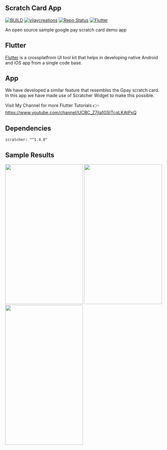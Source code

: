 ## Scratch Card App

[![BUILD](https://img.shields.io/badge/Build-OK-<COLOR>.svg)](https://github.com/vijayinyoutube/scratcherapp)  [![vijaycreations](https://img.shields.io/website-up-vijaycreations-green-orange/http/cv.lbesson.qc.to.svg)](https://www.youtube.com/channel/UCBC_Z7jla1GSITcqLKAtPxQ) [![Repo Status](https://img.shields.io/badge/RepoStatus-Active-yellow.svg)](https://github.com/vijayinyoutube/scratcherapp) [![Flutter](https://img.shields.io/badge/Built_using-Flutter-blue.svg)](https://github.com/vijayinyoutube/scratcherapp)

An open source sample google pay scratch card demo app

## Flutter
[Flutter](https://flutter.dev/) is a crossplatfrom UI tool kit that helps in developing native Android and iOS app from a single code base.


## App

We have developed a similar feature that resembles the  Gpay scratch card. In this app we have made use of Scratcher Widget to make this possible.

Visit My Channel for more Flutter Tutorials 👉: https://www.youtube.com/channel/UCBC_Z7jla1GSITcqLKAtPxQ 

## Dependencies
```
scratcher: "^1.4.0"
```

## Sample Results

<img src="https://user-images.githubusercontent.com/58719230/90313932-d0edf700-df2d-11ea-9843-05a7ca162aa1.png" width="250"  height="450"> <img src="https://user-images.githubusercontent.com/58719230/90313931-cd5a7000-df2d-11ea-952f-93cde0d7c30b.png" width="250"  height="450"> <img src="https://user-images.githubusercontent.com/58719230/90313936-d2b7ba80-df2d-11ea-94d7-e3da17cf96ab.png" width="250"  height="450">
